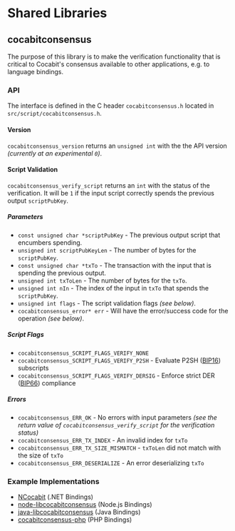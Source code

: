Shared Libraries
================

## cocabitconsensus

The purpose of this library is to make the verification functionality that is critical to Cocabit's consensus available to other applications, e.g. to language bindings.

### API

The interface is defined in the C header `cocabitconsensus.h` located in  `src/script/cocabitconsensus.h`.

#### Version

`cocabitconsensus_version` returns an `unsigned int` with the the API version *(currently at an experimental `0`)*.

#### Script Validation

`cocabitconsensus_verify_script` returns an `int` with the status of the verification. It will be `1` if the input script correctly spends the previous output `scriptPubKey`.

##### Parameters
- `const unsigned char *scriptPubKey` - The previous output script that encumbers spending.
- `unsigned int scriptPubKeyLen` - The number of bytes for the `scriptPubKey`.
- `const unsigned char *txTo` - The transaction with the input that is spending the previous output.
- `unsigned int txToLen` - The number of bytes for the `txTo`.
- `unsigned int nIn` - The index of the input in `txTo` that spends the `scriptPubKey`.
- `unsigned int flags` - The script validation flags *(see below)*.
- `cocabitconsensus_error* err` - Will have the error/success code for the operation *(see below)*.

##### Script Flags
- `cocabitconsensus_SCRIPT_FLAGS_VERIFY_NONE`
- `cocabitconsensus_SCRIPT_FLAGS_VERIFY_P2SH` - Evaluate P2SH ([BIP16](https://github.com/cocabit/bips/blob/master/bip-0016.mediawiki)) subscripts
- `cocabitconsensus_SCRIPT_FLAGS_VERIFY_DERSIG` - Enforce strict DER ([BIP66](https://github.com/cocabit/bips/blob/master/bip-0066.mediawiki)) compliance

##### Errors
- `cocabitconsensus_ERR_OK` - No errors with input parameters *(see the return value of `cocabitconsensus_verify_script` for the verification status)*
- `cocabitconsensus_ERR_TX_INDEX` - An invalid index for `txTo`
- `cocabitconsensus_ERR_TX_SIZE_MISMATCH` - `txToLen` did not match with the size of `txTo`
- `cocabitconsensus_ERR_DESERIALIZE` - An error deserializing `txTo`

### Example Implementations
- [NCocabit](https://github.com/NicolasDorier/NCocabit/blob/master/NCocabit/Script.cs#L814) (.NET Bindings)
- [node-libcocabitconsensus](https://github.com/bitpay/node-libcocabitconsensus) (Node.js Bindings)
- [java-libcocabitconsensus](https://github.com/dexX7/java-libcocabitconsensus) (Java Bindings)
- [cocabitconsensus-php](https://github.com/Bit-Wasp/cocabitconsensus-php) (PHP Bindings)
